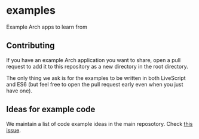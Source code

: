 # examples
Example Arch apps to learn from

## Contributing

If you have an example Arch application you want to share, open a pull request to add it to this repository as a new directory in the root directory.

The only thing we ask is for the examples to be written in both LiveScript and ES6 (but feel free to open the pull request early even when you just have one).

## Ideas for example code

We maintain a list of code example ideas in the main reposotory. Check [this issue](https://github.com/arch-js/arch/issues/69).
